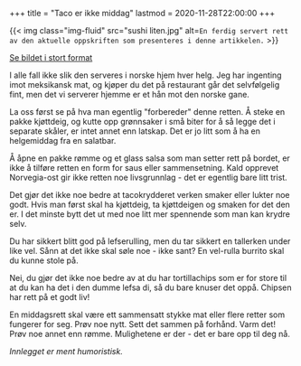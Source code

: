 +++
title = "Taco er ikke middag"
lastmod = 2020-11-28T22:00:00
+++

{{< img
    class="img-fluid"
    src="sushi liten.jpg"
    alt=`En ferdig servert rett av den aktuelle oppskriften som presenteres i denne artikkelen.`
    >}}

[Se bildet i stort format](sushi.jpg)

I alle fall ikke slik den serveres i norske hjem hver helg. Jeg har ingenting imot meksikansk mat,
og kjøper du det på restaurant går det selvfølgelig fint, men det vi serverer hjemme er et hån mot
den norske gane.

La oss først se på hva man egentlig "forbereder" denne retten. Å steke en pakke kjøttdeig, og kutte
opp grønnsaker i små biter for å så legge det i separate skåler, er intet annet enn latskap. Det er
jo litt som å ha en helgemiddag fra en salatbar.

Å åpne en pakke rømme og et glass salsa som man setter rett på bordet, er ikke å tilføre retten en
form for saus eller sammensetning. Kald opprevet Norvegia-ost gir ikke retten noe livsgrunnlag - det
er egentlig bare litt trist.

Det gjør det ikke noe bedre at tacokrydderet verken smaker eller lukter noe godt. Hvis man først
skal ha kjøttdeig, ta kjøttdeigen og smaken for det den er. I det minste bytt det ut med noe litt
mer spennende som man kan krydre selv.

Du har sikkert blitt god på lefserulling, men du tar sikkert en tallerken under like vel. Sånn at
det ikke skal søle noe - ikke sant? En vel-rulla burrito skal du kunne stole på.

Nei, du gjør det ikke noe bedre av at du har tortillachips som er for store til at du kan ha det i
den dumme lefsa di, så du bare knuser det oppå. Chipsen har rett på et godt liv!

En middagsrett skal være ett sammensatt stykke mat eller flere retter som fungerer for seg. Prøv noe
nytt. Sett det sammen på forhånd. Varm det! Prøv noe annet enn rømme. Mulighetene er der - det er
bare opp til deg nå.

*Innlegget er ment humoristisk.*

